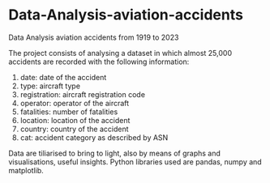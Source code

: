 # Data-Analysis-aviation-accidents
Data Analysis aviation accidents from 1919 to 2023


The project consists of analysing a dataset in which almost 25,000 accidents are recorded with the following information:

1. date: date of the accident
2. type: aircraft type
3. registration: aircraft registration code
4. operator: operator of the aircraft
5. fatalities: number of fatalities
6. location: location of the accident
7. country: country of the accident
8. cat: accident category as described by ASN

Data are tiliarised to bring to light, also by means of graphs and visualisations, useful insights.
Python libraries used are pandas, numpy and matplotlib.
